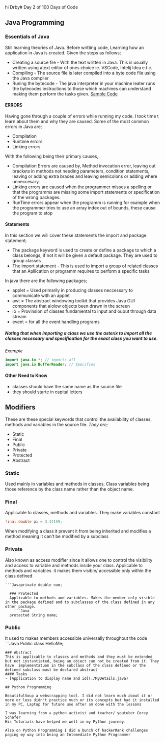 hi Drby# Day 2 of 100 Days of Code

## Java Programming 

### Essentials of Java
Still learning theories of Java. Before writting code, Learning how an application in Java is created. Given the steps as follows;
 - Creating a source file - With the text written in Java. This is usually written using atext editor of ones choice ie. VSCode, Intelij Idea e.t.c.
 - Compiling - The source file is later compiled into a byte code file using the Java compiler 
 - Runing the bytecode - The java interpreter in your machine leater runs the bytecodes instructions to those which machines can understand making them perform the tasks given.
[Sample Code](./Rectangle.java) 

#### ERRORS
Having gone through a couple of errors while running my code. I took time t learn about them and why they are caused. Some of the most common errors in Java are; 
 - Compilation
 - Runtime errors
 - Linking errors 

With the following being their primary causes,
 - Compilation Errors are caused by, Method invocation error, leaving out brackets in methods not needing parameters, condition statements, leaving or adding extra braces and leaving semicolons or adding where unneccesary.
 - Linking errors are caused when the programmer misses a spelling or that the programms are missing some import statements or specification of the wrong packages.
 - RunTime errors appear when the programm is running for example when the programmer  tries to use an array index out of bounds, these cause the program to stop 

#### Statements
In this section we will cover these statements the import and package statement;
- The package keyword is used to create or define a package to which a class belongs, if not it will be given a default package. They are used to group classes 
- The import statement - This is used to import a group of related classes that an Apllication or programm requires to perform a specific tasks

In java there are the following packages;
- applet  = Used primarily in producing classes neccessary to communicate with an applet
- awt = The abstract windowing toolkit that provides Java GUI components that alolow objects been drawn in the screen 
- io = Provinsion of classes fundamental to input and ouput through data stream
- event = for all the event handling programs

##### Noting that when importing a class we use the asterix to import all the classes necessary and specification for the exact class you want to use.

*Example*
```Java
import java.io.*; // imports all 
import java.io.BufferReader; // Specifies
```

#### Other Need to Know 

- classes should have the same name as the source file
- they should starte in capital letters

## Modifiers
These are these special keywords that control the availability of classes, methods and variables in the source file.
*They are;*
  - Static 
  - Final 
  - Public 
  - Private 
  - Protected 
  - Abstract 

  ### Static
  Used mainly in variables and methods in classes, Class variables being those reference by the class name rather than the object name. 
  ### Final 
  Applicable to classes, methods and variables.
  They make variables constant
  ```Java
  final double pi = 3.14159;
  ```
  When modifying a class it prevent it from being inherited and modifies a method meaning it can't be modified by a subclass

  ### Private
  Also known as access modifier since it allows one to control the visibility and access to variable and methods inside your class.
  Applicable to methods and variables. it makes them visible/ accessible only within the class defined 

    ```Javaprivate double num;
```
  ### Protected 
  Applicable to methods and variables. Makes the member only visible in the package defined and to subclasses of the class defined in any other package.
    ```Java
  protected String name;
  ```
  ### Public 
  It used to makes members accessible universally throughout the code
    ```Java
  Public class HelloMe;
  ```
  ### Abstract 
  This is applicable to classes and methods and they must be extended but not instantiated, being an object can not be created from it. They have  implementatuon in the subclass of the class defined or the defined subclass must be declared abstract 
  #### Tasks 
  - [Application to display name and id](./MyDetails.java) 

## Python Programming 

BeautifulSoup a webscrapping tool. I did not learn much about it or more or less didn't practice much or its concepts but had it installed in my PC, Laptop for future use after am done with the lessons

I was learning from a python activist and teacher/ youtuber Corey Schafer 
His Tutorials have helped me well in my Python journey.

Also on Python Programming I did a bunch of hackerRank challenges paging my way into being an Intemediate Python Programmer 
